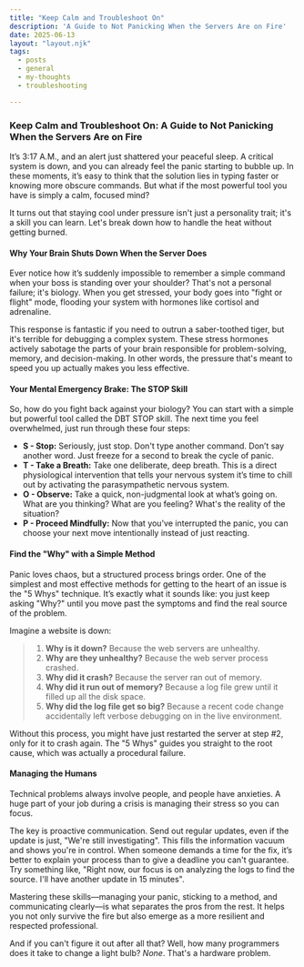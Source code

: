 ```yaml
---
title: "Keep Calm and Troubleshoot On"
description: 'A Guide to Not Panicking When the Servers Are on Fire'
date: 2025-06-13
layout: "layout.njk"
tags:
  - posts
  - general
  - my-thoughts
  - troubleshooting

---
```


### Keep Calm and Troubleshoot On: A Guide to Not Panicking When the Servers Are on Fire

It’s 3:17 A.M., and an alert just shattered your peaceful sleep. A critical system is down, and you can already feel the panic starting to bubble up. In these moments, it’s easy to think that the solution lies in typing faster or knowing more obscure commands. But what if the most powerful tool you have is simply a calm, focused mind?

It turns out that staying cool under pressure isn't just a personality trait; it's a skill you can learn. Let's break down how to handle the heat without getting burned.

#### Why Your Brain Shuts Down When the Server Does

Ever notice how it’s suddenly impossible to remember a simple command when your boss is standing over your shoulder? That's not a personal failure; it's biology. When you get stressed, your body goes into "fight or flight" mode, flooding your system with hormones like cortisol and adrenaline.

This response is fantastic if you need to outrun a saber-toothed tiger, but it's terrible for debugging a complex system. These stress hormones actively sabotage the parts of your brain responsible for problem-solving, memory, and decision-making. In other words, the pressure that's meant to speed you up actually makes you less effective.

#### Your Mental Emergency Brake: The STOP Skill

So, how do you fight back against your biology? You can start with a simple but powerful tool called the DBT STOP skill. The next time you feel overwhelmed, just run through these four steps:

* **S - Stop:** Seriously, just stop. Don't type another command. Don’t say another word. Just freeze for a second to break the cycle of panic.
* **T - Take a Breath:** Take one deliberate, deep breath. This is a direct physiological intervention that tells your nervous system it’s time to chill out by activating the parasympathetic nervous system.
* **O - Observe:** Take a quick, non-judgmental look at what’s going on. What are you thinking? What are you feeling? What's the reality of the situation?
* **P - Proceed Mindfully:** Now that you've interrupted the panic, you can choose your next move intentionally instead of just reacting.

#### Find the "Why" with a Simple Method

Panic loves chaos, but a structured process brings order. One of the simplest and most effective methods for getting to the heart of an issue is the "5 Whys" technique. It’s exactly what it sounds like: you just keep asking "Why?" until you move past the symptoms and find the real source of the problem.

Imagine a website is down:

> 1.  **Why is it down?** Because the web servers are unhealthy.
> 2.  **Why are they unhealthy?** Because the web server process crashed.
> 3.  **Why did it crash?** Because the server ran out of memory.
> 4.  **Why did it run out of memory?** Because a log file grew until it filled up all the disk space.
> 5.  **Why did the log file get so big?** Because a recent code change accidentally left verbose debugging on in the live environment.

Without this process, you might have just restarted the server at step #2, only for it to crash again. The "5 Whys" guides you straight to the root cause, which was actually a procedural failure.

#### Managing the Humans

Technical problems always involve people, and people have anxieties. A huge part of your job during a crisis is managing their stress so you can focus.

The key is proactive communication. Send out regular updates, even if the update is just, "We're still investigating". This fills the information vacuum and shows you're in control. When someone demands a time for the fix, it’s better to explain your process than to give a deadline you can't guarantee. Try something like, "Right now, our focus is on analyzing the logs to find the source. I'll have another update in 15 minutes".

Mastering these skills—managing your panic, sticking to a method, and communicating clearly—is what separates the pros from the rest. It helps you not only survive the fire but also emerge as a more resilient and respected professional.

And if you can't figure it out after all that? Well, how many programmers does it take to change a light bulb? *None*. That's a hardware problem.